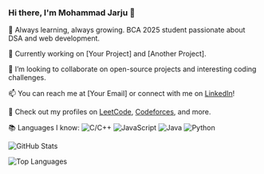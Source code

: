 ### Hi there, I'm Mohammad Jarju 👋

🌱 Always learning, always growing. BCA 2025 student passionate about DSA and web development.

🚀 Currently working on [Your Project] and [Another Project].

🔭 I’m looking to collaborate on open-source projects and interesting coding challenges.

📫 You can reach me at [Your Email] or connect with me on [LinkedIn](https://www.linkedin.com/in/mohammad-jarju-10x)!

🚗 Check out my profiles on [LeetCode](https://leetcode.com/mohammad-jarju), [Codeforces](https://codeforces.com/profile/mohammad-jarju), and more.

📚 Languages I know:
![C/C++](https://img.shields.io/badge/C%2FC%2B%2B-00599C?style=for-the-badge&logo=c%2B%2B&logoColor=white)
![JavaScript](https://img.shields.io/badge/JavaScript-F7DF1E?style=for-the-badge&logo=javascript&logoColor=black)
![Java](https://img.shields.io/badge/Java-007396?style=for-the-badge&logo=java&logoColor=white)
![Python](https://img.shields.io/badge/Python-3776AB?style=for-the-badge&logo=python&logoColor=white)

![GitHub Stats](https://github-readme-stats.vercel.app/api?username=Jarju-10x&show_icons=true)

![Top Languages](https://github-readme-stats.vercel.app/api/top-langs/?username=Jarju-10x)

